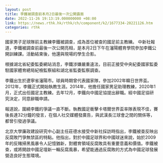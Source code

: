 ```yaml
---
layout: post
title: 李鐵被調查前本月2日最後一次公開露面
date: 2022-11-26 19:13:19.000000000 +08:00
link: https://news.rthk.hk/rthk/ch/component/k2/1677334-20221126.htm
categories: rthk
---
```


國家男子足球隊前主教練李鐵被調查，成為首位被查的國足前主教練。 中新社報道，李鐵被調查前最後一次公開亮相，是本月2日下午在瀋陽體育學院參加李鐵公開訓練課。活動結束後，他還與現場的學生合影。 

根據湖北省紀委監委網站消息，李鐵涉嫌嚴重違法，目前正接受中央紀委國家監委駐國家體育總局紀檢監察組和湖北省監委監察調查。

李鐵出生於遼寧省瀋陽市。球員時期曾代表國家隊，參加2002年韓日世界盃。2012年，李鐵正式開始執教生涯。2014年，他擔任國家男足助理教練，2020年1月，正式出任國足主教練。去年12月，李鐵向中國足協提出辭職。經中國足協研究決定，同意辭職申請。 

報道說，圍繞李鐵的爭議一直不斷。執教國足衝擊卡塔爾世界盃率隊表現不佳，賽後長達32分鐘的發言，在個人社交媒體發廣告，與武漢長江球會之間的關係等，都曾引發過爭議。 

北京大學廉政建設研究中心副主任莊德水接受中新社採訪時指出，李鐵被查反映出反腐敗鬥爭無禁區的特點。他指出，對於中國足球界和中國球迷來說，始於2009年的反賭掃黑風暴令人記憶猶新，對體育領域反腐敗具有重要意義和價值。李鐵被查，或將開啟中國足壇新一輪反腐風暴，希望能通過反腐敗的方式為中國足球發展營造良好生態環境。
